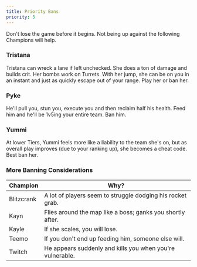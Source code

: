 ```yaml
---
title: Priority Bans
priority: 5
---
```


Don't lose the game before it begins. Not being up against the following
Champions will help.

### Tristana

Tristana can wreck a lane if left unchecked. She does a ton of damage and 
builds crit. Her bombs work on Turrets. With her jump, she can be on you in
an instant and just as quickly escape out of your range. Play her or ban her.

### Pyke

He'll pull you, stun you, execute you and then reclaim half his health. Feed
him and he'll be 1v5ing your entire team. Ban him.

### Yummi

At lower Tiers, Yummi feels more like a liability to the team she's on, but
as overall play improves (due to your ranking up), she becomes a cheat code.
Best ban her.

### More Banning Considerations

| Champion     | Why?                                                        |
| ------------ | ----------------------------------------------------------- | 
| Blitzcrank   | A lot of players seem to struggle dodging his rocket grab.  |
| Kayn         | Flies around the map like a boss; ganks you shortly after.  |
| Kayle        | If she scales, you will lose.                               |
| Teemo        | If you don't end up feeding him, someone else will.         |
| Twitch       | He appears suddenly and kills you when you're vulnerable.   |
